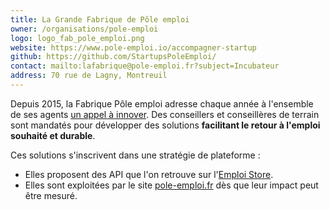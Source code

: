 ```yaml
---
title: La Grande Fabrique de Pôle emploi
owner: /organisations/pole-emploi
logo: logo_fab_pole_emploi.png
website: https://www.pole-emploi.io/accompagner-startup
github: https://github.com/StartupsPoleEmploi/
contact: mailto:lafabrique@pole-emploi.fr?subject=Incubateur
address: 70 rue de Lagny, Montreuil
---
```


Depuis 2015, la Fabrique Pôle emploi adresse chaque année à l'ensemble de ses agents [un appel à innover](https://blog.beta.gouv.fr/general/2017/03/22/intrapreneurs-comment-les-trouver/). Des conseillers et conseillères de terrain sont mandatés pour développer des solutions **facilitant le retour à l'emploi souhaité et durable**.

Ces solutions s'inscrivent dans une stratégie de plateforme : 
- Elles proposent des API que l'on retrouve sur l'[Emploi Store](https://www.emploi-store-dev.fr/).
- Elles sont exploitées par le site [pole-emploi.fr](http://pole-emploi.fr) dès que leur impact peut être mesuré.
